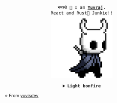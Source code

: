 <p align="center">
  <br>
  <samp>
    नमस्ते 🙏  I am <b><a rel="nofollow noopener noreferrer" target="_blank" href="https://twitter.com/yuvistwt">Yuvraj</a></b>.
    <br>React and Rust🦀 Junkie!! <br>

</samp>

  <img src="https://raw.githubusercontent.com/TanZng/TanZng/master/assets/hollor_knight3.gif" width="200"/>

</p>


<details align="center">

<summary> <b> <samp> Light bonfire </samp></b></summary>
<samp>
 <b><h2 style="color: #fc6203">B O N F I R E &nbsp; L I T !</h2> </b>

<img src="https://raw.githubusercontent.com/TanZng/TanZng/master/assets/bonefire.gif" width="200"/>

Current Project: <a href="#">NULL</a>




</samp>
</details>

⭐️ From [yuvisdev](https://github.com/yuvisdev)








